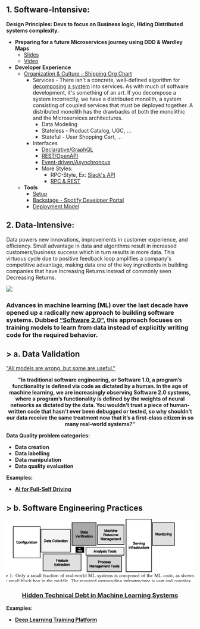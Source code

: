## 1. Software-Intensive: 
**Design Principles: Devs to focus on Business logic, Hiding Distributed systems complexity.**

   * **Preparing for a future Microservices journey using DDD & Wardley Maps**
      - [Slides](https://www.slideshare.net/SusanneKaiser3/preparing-for-a-future-microservices-journey-using-ddd-wardley-maps)
      - [Video](https://www.youtube.com/watch?v=1cnLMuBABo0)
   * **Developer Experience**
     * [Organization & Culture - Shipping Org Chart](https://lightstep.com/blog/the-only-good-reason-to-adopt-microservices/)
       * Services - 
There isn't a concrete, well-defined algorithm for [decomposing](https://blog.acolyer.org/2016/09/05/on-the-criteria-to-be-used-in-decomposing-systems-into-modules/) [a system](https://queue.acm.org/detail.cfm?id=3395214) into services. As with much of software development, it's something of an art. If you decompose a system incorrectly, we have a distributed monolith, a system consisting of coupled services that must be deployed together. A distributed monolith has the drawbacks of both the monolithic and the Microservices architectures.
         * Data Modeling
         * Stateless - Product Catalog, UGC, ... 
         * Stateful - User Shopping Cart, ...
       * Interfaces
         * [Declarative/GraphQL](https://reactjs.org/blog/2015/05/01/graphql-introduction.html)  
         * [REST/OpenAPI](https://github.com/OAI/OpenAPI-Specification/)
         * [Event-driven/Asynchronous](https://www.asyncapi.com/)
         * More Styles:
           * RPC-Style, Ex: [Slack's API](https://api.slack.com/web)
           * [RPC & REST](https://cloud.google.com/blog/products/api-management/understanding-grpc-openapi-and-rest-and-when-to-use-them)
     * **Tools**
       * [Setup](https://cloud.google.com/blog/products/gcp/introducing-google-cloud-shels-new-code-editor)
       * [Backstage - Spotify Developer Portal](https://labs.spotify.com/2020/04/21/how-we-use-backstage-at-spotify/)
       * [Deployment Model](https://github.com/ankumar/Architecture/blob/master/Patterns/Run.md)

## 2. Data-Intensive:
Data powers new innovations, improvements in customer experience, and efficiency. Small advantage in data and algorithms result in increased customers/business success which in turn results in more data. This virtuous cycle due to positive feedback loop amplifies a company's competitive advantage, making data one of the key ingredients in building companies that have Increasing Returns instead of commonly seen Decreasing Returns.

![](https://miro.medium.com/max/1372/1*zOp70MCQ-uhaS7lUVAhATA.png)

### Advances in machine learning (ML) over the last decade have opened up a radically new approach to building software systems. Dubbed [“Software 2.0”](https://medium.com/@karpathy/software-2-0-a64152b37c35), this approach focuses on training models to learn from data instead of explicitly writing code for the required behavior. 
## > a. Data Validation 
<p> <a href="https://www.itsonlyamodel.com/">"All models are wrong, but some are useful."</a> </p>

<p align="center"> <b> "In traditional software engineering, or Software 1.0, a program’s functionality is defined via code as dictated by a human. In the age of machine learning, we are increasingly observing Software 2.0 systems, where a program’s functionality is defined by the weights of neural networks as dictated by the data. You wouldn’t trust a piece of human-written code that hasn’t ever been debugged or tested, so why shouldn’t our data receive the same treatment now that it’s a first-class citizen in so many real-world systems?"

Data Quality problem categories:
- Data creation
- Data labelling
- Data manipulation
- Data quality evaluation 

**Examples:**
* [AI for Full-Self Driving](https://www.youtube.com/watch?v=hx7BXih7zx8)

## > b. Software Engineering Practices
![](https://github.com/ankumar/Architecture/blob/master/images/Hidden%20Technical%20Debt%20in%20ML%20Systems.png)
### <p align="center"> [Hidden Technical Debt in Machine Learning Systems](https://papers.nips.cc/paper/5656-hidden-technical-debt-in-machine-learning-systems.pdf) </p>
   
**Examples:**
* [Deep Learning Training Platform](https://determined.ai/developers/)
 
